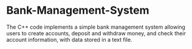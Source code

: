 # Bank-Management-System
 The C++ code implements a simple bank management system allowing users to create accounts, deposit and withdraw money, and check their account information, with data stored in a text file.
